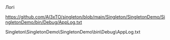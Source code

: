 Логі

https://github.com/Al3xTO/singleton/blob/main/Singleton/SingletonDemo/SingletonDemo/bin/Debug/AppLog.txt

Singleton\SingletonDemo\SingletonDemo\bin\Debug\AppLog.txt
